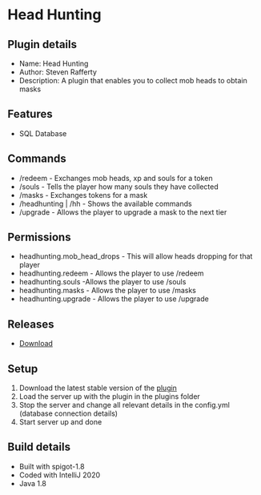 # Head Hunting

## Plugin details
* Name: Head Hunting
* Author: Steven Rafferty
* Description: A plugin that enables you to collect mob heads to obtain masks

## Features
* SQL Database

## Commands
* /redeem - Exchanges mob heads, xp and souls for a token
* /souls - Tells the player how many souls they have collected
* /masks - Exchanges tokens for a mask
* /headhunting | /hh - Shows the available commands
* /upgrade - Allows the player to upgrade a mask to the next tier

## Permissions
* headhunting.mob_head_drops - This will allow heads dropping for that player
* headhunting.redeem - Allows the player to use /redeem
* headhunting.souls -Allows the player to use /souls
* headhunting.masks - Allows the player to use /masks
* headhunting.upgrade - Allows the player to use /upgrade

## Releases
* [Download](https://github.com/StevenRafferty/HeadHunting/releases)

## Setup
1. Download the latest stable version of the [plugin](https://github.com/StevenRafferty/HeadHunting/releases)
2. Load the server up with the plugin in the plugins folder
3. Stop the server and change all relevant details in the config.yml (database connection details)
4. Start server up and done

## Build details
* Built with spigot-1.8
* Coded with IntelliJ 2020
* Java 1.8